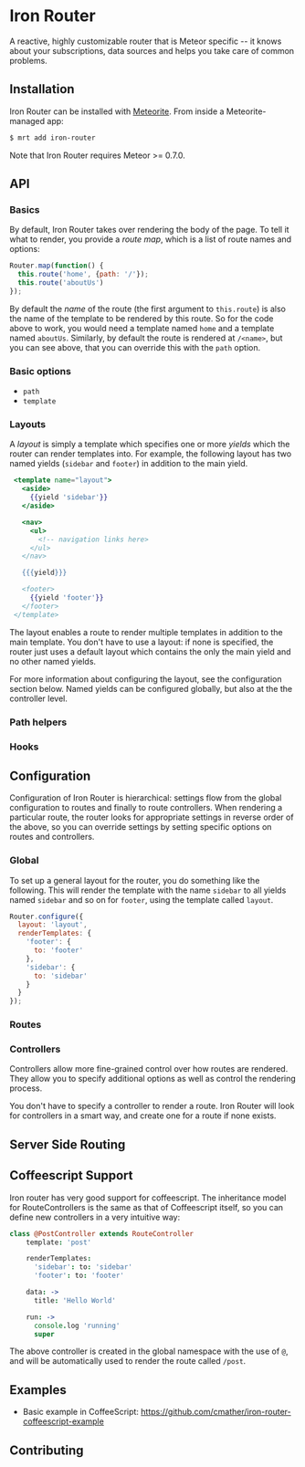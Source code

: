 # Iron Router

A reactive, highly customizable router that is Meteor specific -- it knows about your subscriptions, data sources and helps you take care of common problems.


## Installation

Iron Router can be installed with [Meteorite](https://github.com/oortcloud/meteorite/). From inside a Meteorite-managed app:

``` sh
$ mrt add iron-router
```

Note that Iron Router requires Meteor >= 0.7.0.

## API

### Basics

By default, Iron Router takes over rendering the body of the page. To tell it what to render, you provide a *route map*, which is a list of route names and options:

```js
Router.map(function() {
  this.route('home', {path: '/'});
  this.route('aboutUs')
});
```

By default the *name* of the route (the first argument to `this.route`) is also the name of the template to be rendered by this route. So for the code above to work, you would need a template named `home` and a template named `aboutUs`. Similarly, by default the route is rendered at `/<name>`, but you can see above, that you can override this with the `path` option.

### Basic options

 - `path`
 - `template`

### Layouts

A *layout* is simply a template which specifies one or more *yields* which the router can render templates into.
For example, the following layout has two named yields (`sidebar` and `footer`) in addition to the main yield.

```handlebars
 <template name="layout">
   <aside>
     {{yield 'sidebar'}}
   </aside>

   <nav>
     <ul>
       <!-- navigation links here>
     </ul>
   </nav>

   {{{yield}}}

   <footer>
     {{yield 'footer'}}
   </footer>
 </template>
```

The layout enables a route to render multiple templates in addition to the main template. You don't have to use a layout: if none is specified, the router just uses a default layout which contains the only the main yield and no other named yields.

For more information about configuring the layout, see the configuration section below. Named yields can be configured globally, but also at the the controller level.

### Path helpers

### Hooks

## Configuration

Configuration of Iron Router is hierarchical: settings flow from the global configuration to routes and finally to route controllers. When rendering a particular route, the router looks for appropriate settings in reverse order of the above, so you can override settings by setting specific options on routes and controllers.

### Global

To set up a general layout for the router, you do something like the following. This will render the template with the name `sidebar` to all yields named `sidebar` and so on for `footer`, using the template called `layout`.

```javascript
Router.configure({
  layout: 'layout',
  renderTemplates: {
    'footer': {
      to: 'footer'
    },
    'sidebar': {
      to: 'sidebar'
    }
  }
});
```

### Routes

### Controllers

Controllers allow more fine-grained control over how routes are rendered. They allow you to specify additional options as well as control the rendering process.

You don't have to specify a controller to render a route. Iron Router will look for controllers in a smart way, and create one for a route if none exists.

## Server Side Routing

## Coffeescript Support

Iron router has very good support for coffeescript. The inheritance model for RouteControllers is the same as that of Coffeescript itself, so you can define new controllers in a very intuitive way:

```coffeescript
class @PostController extends RouteController
    template: 'post'

    renderTemplates:
      'sidebar': to: 'sidebar'
      'footer': to: 'footer'

    data: ->
      title: 'Hello World'

    run: ->
      console.log 'running'
      super
```

The above controller is created in the global namespace with the use of `@`, and will be automatically used to render the route called `/post`.

## Examples

- Basic example in CoffeeScript: https://github.com/cmather/iron-router-coffeescript-example

## Contributing
